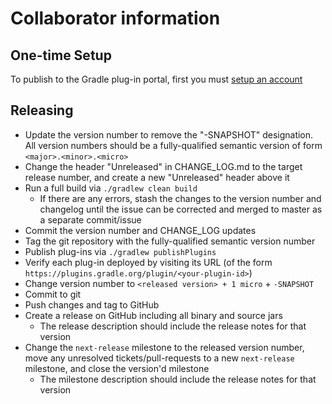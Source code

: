 # Collaborator information

## One-time Setup

To publish to the Gradle plug-in portal, first you must [setup an account](https://guides.gradle.org/publishing-plugins-to-gradle-plugin-portal/#create_an_account_on_the_gradle_plugin_portal)

## Releasing

* Update the version number to remove the "-SNAPSHOT" designation. All version numbers should be a fully-qualified semantic version of form `<major>.<minor>.<micro>`
* Change the header "Unreleased" in CHANGE_LOG.md to the target release number, and create a new "Unreleased" header above it
* Run a full build via `./gradlew clean build`
  * If there are any errors, stash the changes to the version number and changelog until the issue can be corrected and merged to master as a separate commit/issue
* Commit the version number and CHANGE_LOG updates
* Tag the git repository with the fully-qualified semantic version number
* Publish plug-ins via `./gradlew publishPlugins`
* Verify each plug-in deployed by visiting its URL (of the form `https://plugins.gradle.org/plugin/<your-plugin-id>`)
* Change version number to `<released version> + 1 micro` + `-SNAPSHOT`
* Commit to git
* Push changes and tag to GitHub
* Create a release on GitHub including all binary and source jars
  * The release description should include the release notes for that version
* Change the `next-release` milestone to the released version number, move any unresolved tickets/pull-requests to a new `next-release` milestone, and close the version'd milestone
  * The milestone description should include the release notes for that version
